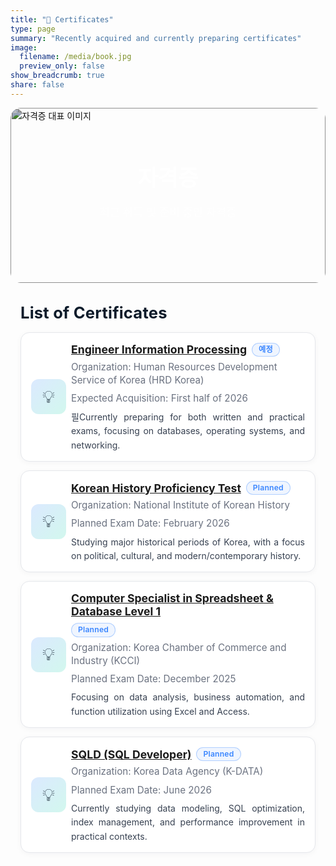 ```yaml
---
title: "📄 Certificates"
type: page
summary: "Recently acquired and currently preparing certificates"
image:
  filename: /media/book.jpg
  preview_only: false
show_breadcrumb: true
share: false
---
```

<section class="kjh-hero" style="position:relative; overflow:hidden; border-radius:16px; margin-bottom:2rem;">
  <img src="/media/book.jpg" 
       alt="자격증 대표 이미지" 
       style="width:100%; height:280px; object-fit:cover; filter:brightness(0.75); border-radius:16px;">
  <div style="position:absolute; inset:0; display:flex; flex-direction:column; justify-content:center; align-items:center; color:#fff;">
    <h1 style="font-size:2.2rem; font-weight:800; margin:0;">자격증</h1>
    <p style="font-size:1.1rem; opacity:0.9;">최근 취득 및 준비 중인 자격증</p>
  </div>
</section>
<style>
/* ====== KJH Certs Page (scoped) ====== */
.kjh-certs{ 
  --navy:#0D1B2A; --ink:#1B263B; --muted:#6B7280; 
  --bg:#FFFFFF; --bg-alt:#F5F6F7; --line:#E5E7EB; 
  --brand:#3A86FF; --mint:#06D6A0;
  max-width: 920px; margin: 0 auto; padding: 0 1rem 2rem; 
}
.kjh-certs .page-subtitle{ 
  font-size: 1.6rem; font-weight: 700; color: var(--navy); 
  margin: 1.2rem 0 1rem; letter-spacing: .2px;
}
/* Card list */
.kjh-certs .cert-list{ display: grid; gap: 14px; }
.kjh-certs .cert-card{
  display: grid; grid-template-columns: 64px 1fr; align-items: center;
  background: var(--bg); border: 1px solid var(--line); border-radius: 14px;
  padding: 14px 16px; box-shadow: 0 2px 10px rgba(13,27,42,.04);
  transition: transform .18s ease, box-shadow .18s ease, border-color .18s ease;
}
.kjh-certs .cert-card:hover{ 
  transform: translateY(-2px);
  box-shadow: 0 10px 24px rgba(13,27,42,.08);
  border-color: rgba(58,134,255,.35);
}
/* Icon */
.kjh-certs .cert-icon{ 
  width: 56px; height: 56px; border-radius: 12px; 
  display: grid; place-items: center; font-size: 28px; 
  background: linear-gradient(135deg, rgba(58,134,255,.18), rgba(6,214,160,.18));
  color: var(--navy);
  align-self: center;
}
/* Body */
.kjh-certs .cert-body h3{
  margin: 2px 0 6px;
  font-size: 1.1rem;
  font-weight: 700;
  color: var(--ink);
  display: inline-flex;
  align-items: center;
  gap: 8px;
  flex-wrap: wrap;
}
.kjh-certs .cert-meta{ 
  display: flex; flex-wrap: wrap; gap: 8px 12px; margin: 0 0 8px; padding: 0; list-style: none;
}
.kjh-certs .cert-meta li{ color: var(--muted); font-size: .95rem; line-height: 1.4; }
.kjh-certs .cert-desc {
  color: #374151;
  line-height: 1.6;
  margin: 2px 0 0;
  text-align: justify; /* ← 양쪽 정렬 추가 */
}
/* Chips */
.kjh-certs .chip{
  display: inline-flex;
  align-items: center;
  gap: 6px;
  font-size: .76rem;
  font-weight: 600;
  line-height: 1;
  letter-spacing: .2px;
  padding: 4px 10px;
  border-radius: 999px;
  border: 1px solid var(--line);
  background: #fff;
  color: var(--navy);
}
.kjh-certs .chip.pending{
  border-color: rgba(58,134,255,.35);
  color: #3A86FF;
  background: rgba(58,134,255,.08);
}
.kjh-certs .chip.done{
  border-color: rgba(6,214,160,.35);
  color: #06D6A0;
  background: rgba(6,214,160,.08);
}
@media (max-width: 640px){
  .kjh-certs .cert-card{ grid-template-columns: 48px 1fr; padding: 12px 12px; }
  .kjh-certs .cert-icon{ width: 48px; height: 48px; font-size: 24px; }
}
/* ===== Dark Mode Styling (enhanced for visibility) ===== */
.dark .kjh-certs {
  background-color: #0d1117; /* 어두운 배경 */
  color: #e6edf3; /* 기본 텍스트 밝게 */
}
.dark .kjh-certs .page-subtitle {
  color: #ffffff !important;
}
.dark .kjh-certs .cert-card {
  background: #161b22; /* 카드 배경 */
  border-color: #30363d;
  box-shadow: 0 4px 12px rgba(0, 0, 0, 0.4);
}
.dark .kjh-certs .cert-card:hover {
  border-color: #58a6ff;
  box-shadow: 0 8px 20px rgba(56, 139, 253, 0.25);
}
.dark .kjh-certs .cert-body h3,
.dark .kjh-certs .cert-body h3 a {
  color: #ffffff !important;
}
.dark .kjh-certs .cert-desc,
.dark .kjh-certs .cert-meta li {
  color: #c9d1d9 !important;
}
.dark .kjh-certs .cert-icon {
  background: linear-gradient(135deg, rgba(56, 139, 253, 0.25), rgba(6, 214, 160, 0.25));
  color: #ffffff;
  border: 1px solid rgba(255, 255, 255, 0.2);
}
.dark .kjh-certs .chip {
  background: rgba(255, 255, 255, 0.12);
  color: #ffffff;
  border-color: rgba(255, 255, 255, 0.3);
}
.dark .kjh-certs .chip.pending {
  background: rgba(56, 139, 253, 0.18);
  border-color: rgba(56, 139, 253, 0.4);
  color: #58a6ff;
}
.dark .kjh-certs .chip.done {
  background: rgba(6, 214, 160, 0.2);
  border-color: rgba(6, 214, 160, 0.45);
  color: #39d353;
}
</style>

<div class="kjh-certs">
  <h2 class="page-subtitle"> List of Certificates</h2>

  <div class="cert-list">
    <article class="cert-card">
      <div class="cert-icon">💡</div>
      <div class="cert-body">
        <h3><a href="https://www.q-net.or.kr/" target="_blank">Engineer Information Processing</a> <span class="chip pending">예정</span></h3>
        <ul class="cert-meta">
          <li>Organization: Human Resources Development Service of Korea (HRD Korea)</li>
          <li>Expected Acquisition: First half of 2026</li>
        </ul>
        <p class="cert-desc">필Currently preparing for both written and practical exams, focusing on databases, operating systems, and networking.</p>
      </div>
    </article>

<article class="cert-card">
    <div class="cert-icon">💡</div>
    <div class="cert-body">
      <h3><a href="https://www.historyexam.go.kr/" target="_blank">Korean History Proficiency Test</a> <span class="chip pending">Planned</span></h3>
      <ul class="cert-meta">
        <li>Organization: National Institute of Korean History</li>
        <li>Planned Exam Date: February 2026</li>
      </ul>
      <p class="cert-desc">Studying major historical periods of Korea, with a focus on political, cultural, and modern/contemporary history.</p>
    </div>
  </article>

  <article class="cert-card">
    <div class="cert-icon">💡</div>
    <div class="cert-body">
      <h3><a href="https://license.korcham.net/" target="_blank">Computer Specialist in Spreadsheet & Database Level 1</a> <span class="chip pending">Planned</span></h3>
      <ul class="cert-meta">
        <li>Organization: Korea Chamber of Commerce and Industry (KCCI)</li>
        <li>Planned Exam Date: December 2025</li>
      </ul>
      <p class="cert-desc">Focusing on data analysis, business automation, and function utilization using Excel and Access.</p>
    </div>
  </article>

  <article class="cert-card">
    <div class="cert-icon">💡</div>
    <div class="cert-body">
      <h3><a href="https://www.dataq.or.kr/" target="_blank">SQLD (SQL Developer)</a> <span class="chip pending">Planned</span></h3>
      <ul class="cert-meta">
        <li>Organization: Korea Data Agency (K-DATA)</li>
        <li>Planned Exam Date: June 2026</li>
      </ul>
      <p class="cert-desc">Currently studying data modeling, SQL optimization, index management, and performance improvement in practical contexts.</p>
    </div>
  </article>
</div>